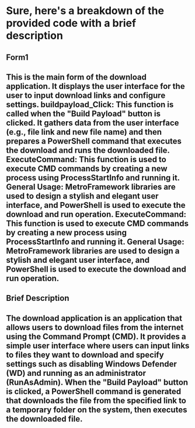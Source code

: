 # Sure, here's a breakdown of the provided code with a brief description
**Form1**
---
This is the main form of the download application. It displays the user interface for the user to input download links and configure settings.
buildpayload_Click: This function is called when the "Build Payload" button is clicked. It gathers data from the user interface (e.g., file link and new file name) and then prepares a PowerShell command that executes the download and runs the downloaded file.
ExecuteCommand: This function is used to execute CMD commands by creating a new process using ProcessStartInfo and running it.
General Usage: MetroFramework libraries are used to design a stylish and elegant user interface, and PowerShell is used to execute the download and run operation.
ExecuteCommand: This function is used to execute CMD commands by creating a new process using ProcessStartInfo and running it.
General Usage: MetroFramework libraries are used to design a stylish and elegant user interface, and PowerShell is used to execute the download and run operation.
---
**Brief Description**
---
The download application is an application that allows users to download files from the internet using the Command Prompt (CMD). It provides a simple user interface where users can input links to files they want to download and specify settings such as disabling Windows Defender (WD) and running as an administrator (RunAsAdmin). When the "Build Payload" button is clicked, a PowerShell command is generated that downloads the file from the specified link to a temporary folder on the system, then executes the downloaded file.
---
